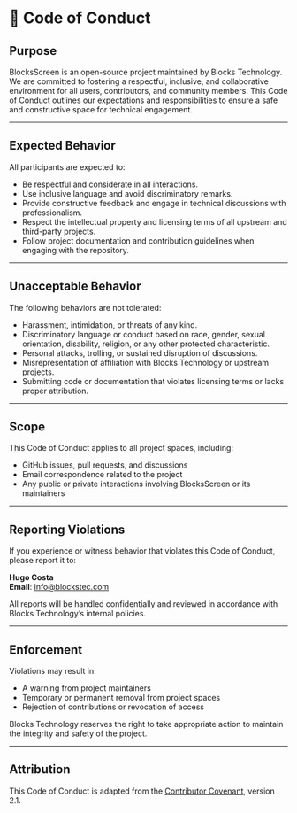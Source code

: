 # 📘 Code of Conduct

## Purpose

BlocksScreen is an open-source project maintained by Blocks Technology. We are committed to fostering a respectful, inclusive, and collaborative environment for all users, contributors, and community members. This Code of Conduct outlines our expectations and responsibilities to ensure a safe and constructive space for technical engagement.

---

## Expected Behavior

All participants are expected to:

- Be respectful and considerate in all interactions.
- Use inclusive language and avoid discriminatory remarks.
- Provide constructive feedback and engage in technical discussions with professionalism.
- Respect the intellectual property and licensing terms of all upstream and third-party projects.
- Follow project documentation and contribution guidelines when engaging with the repository.

---

## Unacceptable Behavior

The following behaviors are not tolerated:

- Harassment, intimidation, or threats of any kind.
- Discriminatory language or conduct based on race, gender, sexual orientation, disability, religion, or any other protected characteristic.
- Personal attacks, trolling, or sustained disruption of discussions.
- Misrepresentation of affiliation with Blocks Technology or upstream projects.
- Submitting code or documentation that violates licensing terms or lacks proper attribution.

---

## Scope

This Code of Conduct applies to all project spaces, including:

- GitHub issues, pull requests, and discussions
- Email correspondence related to the project
- Any public or private interactions involving BlocksScreen or its maintainers

---

## Reporting Violations

If you experience or witness behavior that violates this Code of Conduct, please report it to:

**Hugo Costa**  
**Email**: [info@blockstec.com](mailto:info@blockstec.com)

All reports will be handled confidentially and reviewed in accordance with Blocks Technology’s internal policies.

---

## Enforcement

Violations may result in:

- A warning from project maintainers
- Temporary or permanent removal from project spaces
- Rejection of contributions or revocation of access

Blocks Technology reserves the right to take appropriate action to maintain the integrity and safety of the project.

---

## Attribution

This Code of Conduct is adapted from the [Contributor Covenant](https://www.contributor-covenant.org/), version 2.1.

